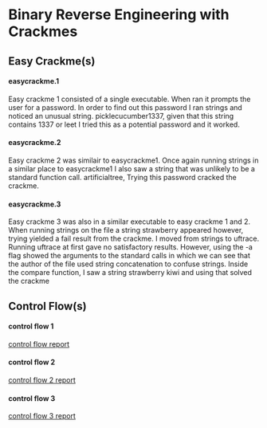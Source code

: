 # Binary Reverse Engineering with Crackmes
## Easy Crackme(s) 

#### easycrackme.1
Easy crackme 1 consisted of a single executable. When ran it prompts the user for a password. In order to find out this password I ran strings and noticed an unusual string. picklecucumber1337, given that this string contains 1337 or leet I tried this as a potential password and it worked.

#### easycrackme.2
Easy crackme 2 was similair to easycrackme1. Once again running strings in a similar place to easycrackme1 I also saw a string that was unlikely to be a standard function call. artificialtree, Trying this password cracked the crackme.

#### easycrackme.3
Easy crackme 3 was also in a similar executable to easy crackme 1 and 2. When running strings on the file a string strawberry appeared however, trying yielded a fail result from the crackme. I moved from strings to uftrace. Running uftrace at first gave no satisfactory results. However, using the -a flag showed the arguments to the standard calls in which we can see that the author of the file used string concatenation to confuse strings. Inside the compare function, I saw a string strawberry kiwi and using that solved the crackme


## Control Flow(s) 

#### control flow 1 

[control flow report](week6/controlflow1.md)


#### control flow 2 

[control flow 2 report](week6/controlflow2.md)

#### control flow 3 

[control flow 3 report](week6/controlflow3.md) 


